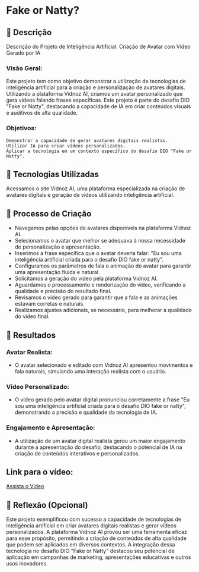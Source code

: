 # Fake or Natty?

## 📒 Descrição
Descrição do Projeto de Inteligência Artificial: Criação de Avatar com Vídeo Gerado por IA

### Visão Geral: 
Este projeto tem como objetivo demonstrar a utilização de tecnologias de inteligência artificial para a criação e personalização de avatares digitais. Utilizando a plataforma Vidnoz AI, criamos um avatar personalizado que gera vídeos falando frases específicas. Este projeto é parte do desafio DIO "Fake or Natty", destacando a capacidade de IA em criar conteúdos visuais e auditivos de alta qualidade.

### Objetivos:
    Demonstrar a capacidade de gerar avatares digitais realistas.
    Utilizar IA para criar vídeos personalizados.
    Aplicar a tecnologia em um contexto específico do desafio DIO "Fake or Natty".

## 🤖 Tecnologias Utilizadas
Acessamos o site Vidnoz AI, uma plataforma especializada na criação de avatares digitais e geração de vídeos utilizando inteligência artificial.

## 🧐 Processo de Criação
* Navegamos pelas opções de avatares disponíveis na plataforma Vidnoz AI.
* Selecionamos o avatar que melhor se adequava à nossa necessidade de personalização e apresentação.
* Inserimos a frase específica que o avatar deveria falar: "Eu sou uma inteligência artificial criada para o desafio DIO fake or natty".
* Configuramos os parâmetros de fala e animação do avatar para garantir uma apresentação fluida e natural.
* Solicitamos a geração do vídeo pela plataforma Vidnoz AI.
* Aguardamos o processamento e renderização do vídeo, verificando a qualidade e precisão do resultado final.
* Revisamos o vídeo gerado para garantir que a fala e as animações estavam corretas e naturais.
* Realizamos ajustes adicionais, se necessário, para melhorar a qualidade do vídeo final.

## 🚀 Resultados
### Avatar Realista:
* O avatar selecionado e editado com Vidnoz AI apresentou movimentos e fala naturais, simulando uma interação realista com o usuário.

### Vídeo Personalizado:
* O vídeo gerado pelo avatar digital pronunciou corretamente a frase "Eu sou uma inteligência artificial criada para o desafio DIO fake or natty", demonstrando a precisão e qualidade da tecnologia de IA.

### Engajamento e Apresentação:
* A utilização de um avatar digital realista gerou um maior engajamento durante a apresentação do desafio, destacando o potencial de IA na criação de conteúdos interativos e personalizados.

## Link para o vídeo:

[Assista o Vídeo](https://github.com/Luk3DM/lab-natty-or-not/blob/main/Desafio%20DIO.mp4)
## 💭 Reflexão (Opcional)
Este projeto exemplificou com sucesso a capacidade de tecnologias de inteligência artificial em criar avatares digitais realistas e gerar vídeos personalizados. A plataforma Vidnoz AI provou ser uma ferramenta eficaz para esse propósito, permitindo a criação de conteúdos de alta qualidade que podem ser aplicados em diversos contextos. A integração dessa tecnologia no desafio DIO "Fake or Natty" destacou seu potencial de aplicação em campanhas de marketing, apresentações educativas e outros usos inovadores.
